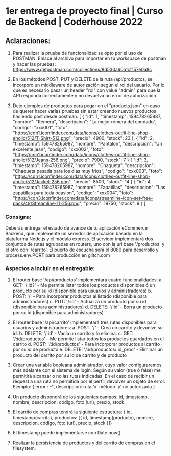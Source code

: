 # 1er entrega de proyecto final | Curso de Backend | Coderhouse 2022

## Aclaraciones:
1) Para realizar la prueba de funcionalidad se opto por el uso de POSTMAN.
    Enlace al archivo para importar en tu workspace de postman y hacer las pruebas: https://www.getpostman.com/collections/8d530a60a1cf157e0a8c

2) En los métodos POST, PUT y DELETE de la ruta /api/productos, se incorporo un middleware de autorización según el rol del usuario. Por lo que es necesario pasar un header "rol" con value "admin" para que la API responda correctamente y no devuelva un error de autorización.

3) Dejo ejemplos de productos para pegar en el "products.json" en caso de querer hacer varias pruebas sin estar creando nuevos productos haciendo post desde postman.
    [
        {
            "id": 1,
            "timestamp": 159478265987,
            "nombre": "Remera",
            "descripcion": "La mejor remera del condado",
            "codigo": "xxx001",
            "foto": "https://cdn1.iconfinder.com/data/icons/clothes-outfit-line-shop-aholic/512/T-Shirt-512.png",
            "precio": 4900,
            "stock": 23
        },
        {
            "id": 2,
            "timestamp": 159478265987,
            "nombre": "Pantalon",
            "descripcion": "Un excelente jean",
            "codigo": "xxx002",
            "foto": "https://cdn1.iconfinder.com/data/icons/clothes-outfit-line-shop-aholic/512/Jeans-256.png",
            "precio": 7900,
            "stock": 7
        }
        {
            "id": 3,
            "timestamp": 159478265987,
            "nombre": "Chaqueta",
            "descripcion": "Chaqueta pesada para los dias muy frios",
            "codigo": "xxx003",
            "foto": "https://cdn1.iconfinder.com/data/icons/clothes-outfit-line-shop-aholic/512/Jacket-256.png",
            "precio": 8500,
            "stock": 14
        }
        {
            "id": 4,
            "timestamp": 159478265987,
            "nombre": "Zapatillas",
            "descripcion": "Las zapatillas para toda ocasion",
            "codigo": "xxx004",
            "foto": "https://cdn3.iconfinder.com/data/icons/streamline-icon-set-free-pack/48/Streamline-11-256.png",
            "precio": 19750,
            "stock": 9
        }
    ]

### Consigna:
Deberás entregar el estado de avance de tu aplicación eCommerce Backend, que implemente un servidor de aplicación basado en la plataforma Node.js y el módulo express. El servidor implementará dos conjuntos de rutas agrupadas en routers, uno con la url base '/productos' y el otro con '/carrito'. El puerto de escucha será el 8080 para desarrollo y process.env.PORT para producción en glitch.com

### Aspectos a incluir en el entregable: 
1) El router base '/api/productos' implementará cuatro funcionalidades:
    a. GET: '/:id?' - Me permite listar todos los productos disponibles ó un producto por su id (disponible para usuarios y administradores)
    b. POST: '/' - Para incorporar productos al listado (disponible para administradores)
    c. PUT: '/:id' - Actualiza un producto por su id (disponible para administradores)
    d. DELETE: '/:id' - Borra un producto por su id (disponible para administradores)

2) El router base '/api/carrito' implementará tres rutas disponibles para usuarios y administradores:
    a. POST: '/' - Crea un carrito y devuelve su id.
    b. DELETE: '/:id' - Vacía un carrito y lo elimina.
    c. GET: '/:id/productos' - Me permite listar todos los productos guardados en el carrito
    d. POST: '/:id/productos' - Para incorporar productos al carrito por su id de producto
    e. DELETE: '/:id/productos/:id_prod' - Eliminar un producto del carrito por su id de carrito y de producto

3) Crear una variable booleana administrador, cuyo valor configuraremos más adelante con el sistema de login. Según su valor (true ó false) me permitirá alcanzar o no las rutas indicadas. En el caso de recibir un request a una ruta no permitida por el perfil, devolver un objeto de error. Ejemplo: { error : -1, descripcion: ruta 'x' método 'y' no autorizada }

5) Un producto dispondrá de los siguientes campos:  id, timestamp, nombre, descripcion, código, foto (url), precio, stock.

6) El carrito de compras tendrá la siguiente estructura: { id, timestamp(carrito), productos: [{ id, timestamp(producto), nombre, descripcion, código, foto (url), precio, stock }]}

7) El timestamp puede implementarse con Date.now()

8) Realizar la persistencia de productos y del carrito de compras en el filesystem.